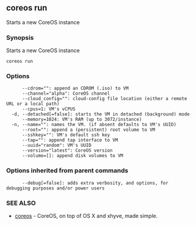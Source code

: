 ## coreos run

Starts a new CoreOS instance

### Synopsis


Starts a new CoreOS instance

```
coreos run
```

### Options

```
      --cdrom="": append an CDROM (.iso) to VM
      --channel="alpha": CoreOS channel
      --cloud_config="": cloud-config file location (either a remote URL or a local path)
      --cpus=1: VM's vCPUS
  -d, --detached[=false]: starts the VM in detached (background) mode
      --memory=1024: VM's RAM (up to 3072/instance)
  -n, --name="": names the VM. (if absent defaults to VM's UUID)
      --root="": append a (persistent) root volume to VM
      --sshkey="": VM's default ssh key
      --tap="": append tap interface to VM
      --uuid="random": VM's UUID
      --version="latest": CoreOS version
      --volume=[]: append disk volumes to VM
```

### Options inherited from parent commands

```
      --debug[=false]: adds extra verbosity, and options, for debugging purposes and/or power users
```

### SEE ALSO
* [coreos](coreos.md)	 - CoreOS, on top of OS X and xhyve, made simple.

